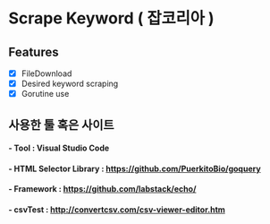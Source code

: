 # Scrape Keyword ( 잡코리아 )

## Features

- [x] FileDownload
- [x] Desired keyword scraping
- [x] Gorutine use

## 사용한 툴 혹은 사이트

#### - Tool : Visual Studio Code
#### - HTML Selector Library : https://github.com/PuerkitoBio/goquery
#### - Framework : https://github.com/labstack/echo/
#### - csvTest : http://convertcsv.com/csv-viewer-editor.htm
